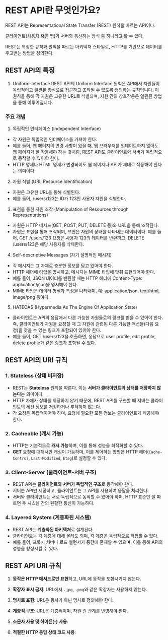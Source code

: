 # REST API란 무엇인가요?

REST API는 Representational State Transfer (REST) 원칙을 따르는 API이다.

클라이언트(사용자 혹은 앱)가 서버와 통신하는 방식 중 하나라고 할 수 있다.

REST는 특정한 규칙과 원칙을 따르는 아키텍처 스타일로, HTTP를 기반으로 데이터를 주고받는 방법을 정의한다.

## REST API의 특징

1. Uniform-Interface
   REST API의 Uniform Interface 원칙은 API에서 자원들이 독립적이고 일관된 방식으로 접근하고 조작될 수 있도록 정의하는 규칙입니다. 이 원칙을 통해 각 자원은 고유한 URL로 식별되며, 자원 간의 상호작용은 일관된 방법을 통해 이루어집니다.

### 주요 개념

1. 독립적인 인터페이스 (Independent Interface)

- 각 자원은 독립적인 인터페이스를 가져야 한다.
- 예를 들어, 웹 페이지의 변경 사항이 있을 때, 웹 브라우저를 업데이트하지 않아도 웹 페이지가 잘 작동해야 하는 것처럼, REST API도 클라이언트와 서버가 독립적으로 동작할 수 있어야 한다.
- HTTP 명세나 HTML 명세가 변경되어도 웹 페이지나 API가 제대로 작동해야 한다는 의미이다.

2. 자원 식별 (URL Resource Identification)

- 자원은 고유한 URL을 통해 식별된다.
- 예를 들어, /users/123는 ID가 123인 사용자 자원을 식별한다.

3. 표현을 통한 자원 조작 (Manipulation of Resources through Representations)

- 자원은 HTTP 메서드(GET, POST, PUT, DELETE 등)와 URL을 통해 조작된다.
- 자원은 표현을 통해 조작되며, 표현은 자원의 상태를 나타내는 데이터이다. 예를 들어, GET /users/123 요청은 사용자 123의 데이터를 반환하고, DELETE /users/123은 해당 사용자를 삭제한다.

4. Self-descriptive Messages (자기 설명적인 메시지)

- 각 메시지는 그 자체로 충분한 정보를 담고 있어야 한다.
- HTTP 헤더에 타입을 명시하고, 메시지는 MIME 타입에 맞춰 표현되어야 한다.
- 예를 들어, JSON 데이터를 반환할 때는 HTTP 헤더에 Content-Type: application/json을 명시해야 한다.
- MIME 타입은 데이터 형식과 특성을 나타내며, 예: application/json, text/html, image/png 등이다.

5. HATEOAS (Hypermedia As The Engine Of Application State)

- 클라이언트는 API의 응답에서 다른 가능한 자원들로의 링크를 받을 수 있어야 한다. 즉, 클라이언트가 자원을 요청할 때 그 자원에 관련된 다른 가능한 액션들(다음 요청)을 찾을 수 있는 링크가 포함되어 있어야 한다.
- 예를 들어, GET /users/123을 호출하면, 응답으로 user profile, edit profile, delete profile과 같은 링크가 포함될 수 있다.

## REST API의 URI 규칙

### 1. **Stateless (상태 비저장)**

- REST는 **Stateless** 원칙을 따른다. 이는 **서버가 클라이언트의 상태를 저장하지 않는다**는 의미이다.
- HTTP 자체가 상태를 저장하지 않기 때문에, REST API를 구현할 때 서버는 클라이언트의 세션 정보를 저장하거나 추적하지 않는다.
- 각 요청은 독립적이어야 하며, 요청에 필요한 모든 정보는 클라이언트가 제공해야 한다.

### 2. **Cacheable (캐시 가능)**

- HTTP는 기본적으로 **캐시 가능**하며, 이를 통해 성능을 최적화할 수 있다.
- **GET** 요청에 대해서만 캐싱이 가능하며, 이를 제어하는 방법은 HTTP 헤더(`Cache-Control`, `Last-Modified`, `Etag`)로 설정할 수 있다.

### 3. **Client-Server (클라이언트-서버 구조)**

- REST API는 **클라이언트와 서버가 독립적인 구조**로 동작해야 한다.
- 서버는 API만 제공하고, 클라이언트는 그 API를 사용하여 응답을 처리한다.
- 서버와 클라이언트는 서로 독립적으로 동작할 수 있어야 하며, HTTP 표준만 잘 따르면 두 시스템 간의 원활한 통신이 가능하다.

### 4. **Layered System (계층화된 시스템)**

- REST API는 **계층화된 아키텍처**로 설계된다.
- 클라이언트는 각 계층에 대해 몰라도 되며, 각 계층은 독립적으로 작업할 수 있다.
- 예를 들어, 프록시 서버나 로드 밸런서가 중간에 존재할 수 있으며, 이를 통해 API의 성능을 향상시킬 수 있다.

## REST API URI 규칙

1. **동작은 HTTP 메서드로만 표현**하고, URL에 동작을 포함시키지 않는다.

2. **확장자 표시 금지**: URL에서 `.jpg`, `.png`와 같은 확장자는 사용하지 않는다.

3. **명사로 표현**: URL은 동사가 아닌 명사로 정의해야 한다.

4. **계층적 구조**: URL은 계층적이며, 자원 간 관계를 반영해야 한다.

5. **소문자 사용 및 하이픈(-) 사용**:

6. **적절한 HTTP 응답 상태 코드 사용**:
